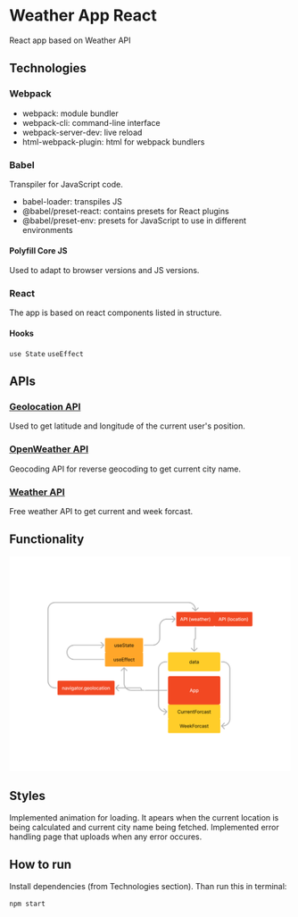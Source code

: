 # Weather App React
React app based on Weather API

## Technologies
### Webpack
- webpack: module bundler
- webpack-cli: command-line interface
- webpack-server-dev: live reload
- html-webpack-plugin: html for webpack bundlers
### Babel
Transpiler for JavaScript code.
- babel-loader: transpiles JS
- @babel/preset-react: contains presets for React plugins
- @babel/preset-env: presets for JavaScript to use in different environments
#### Polyfill Core JS
Used to adapt to browser versions and JS versions.
### React
The app is based on react components listed in structure.
#### Hooks
`use State` `useEffect`

## APIs
### [Geolocation API](https://developers.google.com/maps/documentation/geolocation/overview?hl=ru)
Used to get latitude and longitude of the current user's position.
### [OpenWeather API](https://openweathermap.org/api/geocoding-api)
Geocoding API for reverse geocoding to get current city name.
### [Weather API](https://www.weatherapi.com/api-explorer.aspx#forecast)
Free weather API to get current and week forcast.

## Functionality
<img src="https://github.com/yuliaraitsyna/weather_app_react/blob/development/doc/weather_app.png" alt="Weather App">

## Styles
Implemented animation for loading. It apears when the current location is being calculated and current city name being fetched.
Implemented error handling page that uploads when any error occures.

## How to run
Install dependencies (from Technologies section). 
Than run this in terminal:
~~~
npm start
~~~
